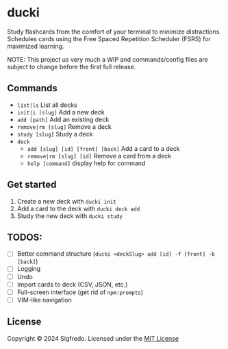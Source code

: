 # ducki

Study flashcards from the comfort of your terminal to minimize distractions.
Schedules cards using the Free Spaced Repetition Scheduler (FSRS) for maximized
learning.

NOTE: This project us very much a WIP and commands/config files are subject to
change before the first full release.

## Commands

- `list|ls` List all decks
- `init|i [slug]` Add a new deck
- `add [path]` Add an existing deck
- `remove|rm [slug]` Remove a deck
- `study [slug]` Study a deck
- `deck`
  - `add [slug] [id] [front] [back]` Add a card to a deck
  - `remove|rm [slug] [id]` Remove a card from a deck
  - `help [command]` display help for command

## Get started

1. Create a new deck with `ducki init`
2. Add a card to the deck with `ducki deck add`
3. Study the new deck with `ducki study`

## TODOS:

- [ ] Better command structure
      (`ducki <deckSlug> add [id] -f [front] -b [back]`)
- [ ] Logging
- [ ] Undo
- [ ] Import cards to deck (CSV, JSON, etc.)
- [ ] Full-screen interface (get rid of `npm:prompts`)
- [ ] VIM-like navigation

## License

Copyright &copy; 2024 Sigfredo. Licensed under the [MIT License](./LICENSE)